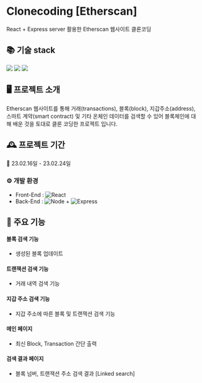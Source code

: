 # Clonecoding [Etherscan]

React + Express server 활용한 Etherscan 웹사이트 클론코딩
<br/>
## 📚 기술 stack
  <img src="https://img.shields.io/badge/React-00599C?style=flat-square&logo=react&logoColor=white"/></a>
  <img src="https://img.shields.io/badge/Javascript-ffb13b?style=flat-square&logo=javascript&logoColor=white"/></a>
<img src="https://img.shields.io/badge/Node.js-339933?style=flat-square&logo=Node.js&logoColor=white"/></a>
<br/>
## 🖥️ 프로젝트 소개

Etherscan 웹사이트를 통해 거래(transactions), 블록(block), 지갑주소(address), 스마트 계약(smart contract) 및 기타 온체인 데이터를 검색할 수 있어 블록체인에 대해 배운 것을 토대로 클론 코딩한 프로젝트 입니다.
<br>

## 🕰️ 프로젝트 기간

🔸 23.02.16일 - 23.02.24일
<br>

### ⚙️ 개발 환경

-   Front-End : <img alt="React" src ="https://img.shields.io/badge/library-react-blue?style=plastic&logo=react"/>
    <br>
-   Back-End : <img alt="Node" src ="https://img.shields.io/badge/framework-node.js-green?style=plastic&logo=node.js"/> + <img alt="Express" src ="https://img.shields.io/badge/framework-Express.js-white?style=plastic&logo=express"/>
    <br>

## 📌 주요 기능

#### 블록 검색 기능

-   생성된 블록 업데이트

#### 트랜잭션 검색 기능

-   거래 내역 검색 기능

#### 지갑 주소 검색 기능

-   지갑 주소에 따른 블록 및 트랜잭션 검색 기능

#### 메인 페이지

-   최신 Block, Transaction 간단 출력

#### 검색 결과 페이지

-   블록 넘버, 트랜잭션 주소 검색 결과 [Linked search]
